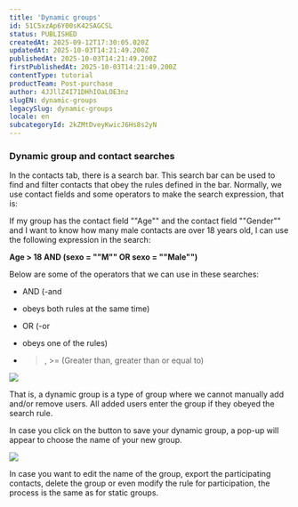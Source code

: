 ```yaml
---
title: 'Dynamic groups'
id: 51C5xzAp6Y00sK42SAGCSL
status: PUBLISHED
createdAt: 2025-09-12T17:30:05.020Z
updatedAt: 2025-10-03T14:21:49.200Z
publishedAt: 2025-10-03T14:21:49.200Z
firstPublishedAt: 2025-10-03T14:21:49.200Z
contentType: tutorial
productTeam: Post-purchase
author: 4JJllZ4I71DHhIOaLOE3nz
slugEN: dynamic-groups
legacySlug: dynamic-groups
locale: en
subcategoryId: 2kZMtDveyKwicJ6Hs8s2yN
---
```


### Dynamic group and contact searches

In the contacts tab, there is a search bar. This search bar can be used to find and filter contacts that obey the rules defined in the bar. Normally, we use contact fields and some operators to make the search expression, that is:

If my group has the contact field ""Age"" and the contact field ""Gender"" and I want to know how many male contacts are over 18 years old, I can use the following expression in the search:

**Age > 18 AND (sexo = ""M"" OR sexo = ""Male"")**

Below are some of the operators that we can use in these searches:

-    AND (-and

-  obeys both rules at the same time)

-    OR (-or

-  obeys one of the rules)

-    > , >= (Greater than, greater than or equal to)

![](https://cdn.statically.io/gh/vtexdocs/help-center-content/refs/heads/main/docs/en/tutorials/weni-by-vtex/studio/dynamic-groups_1.png)

That is, a dynamic group is a type of group where we cannot manually add and/or remove users. All added users enter the group if they obeyed the search rule.

In case you click on the button to save your dynamic group, a pop-up will appear to choose the name of your new group.

![](https://cdn.statically.io/gh/vtexdocs/help-center-content/refs/heads/main/docs/en/tutorials/weni-by-vtex/studio/dynamic-groups_2.png)

In case you want to edit the name of the group, export the participating contacts, delete the group or even modify the rule for participation, the process is the same as for static groups.
